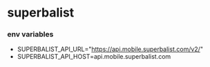# superbalist
### env variables
- SUPERBALIST_API_URL="https://api.mobile.superbalist.com/v2/"
- SUPERBALIST_API_HOST=api.mobile.superbalist.com